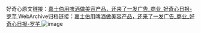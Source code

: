 好奇心原文链接：[嘉士伯用啤酒做美容产品，还来了一发广告_商业_好奇心日报-罗芊 ](https://www.qdaily.com/articles/11155.html)
WebArchive归档链接：[嘉士伯用啤酒做美容产品，还来了一发广告_商业_好奇心日报-罗芊 ](http://web.archive.org/web/20160719151014/http://www.qdaily.com:80/articles/11155.html)
![image](http://ww3.sinaimg.cn/large/007d5XDply1g3wcwsigokj30u034oe81)